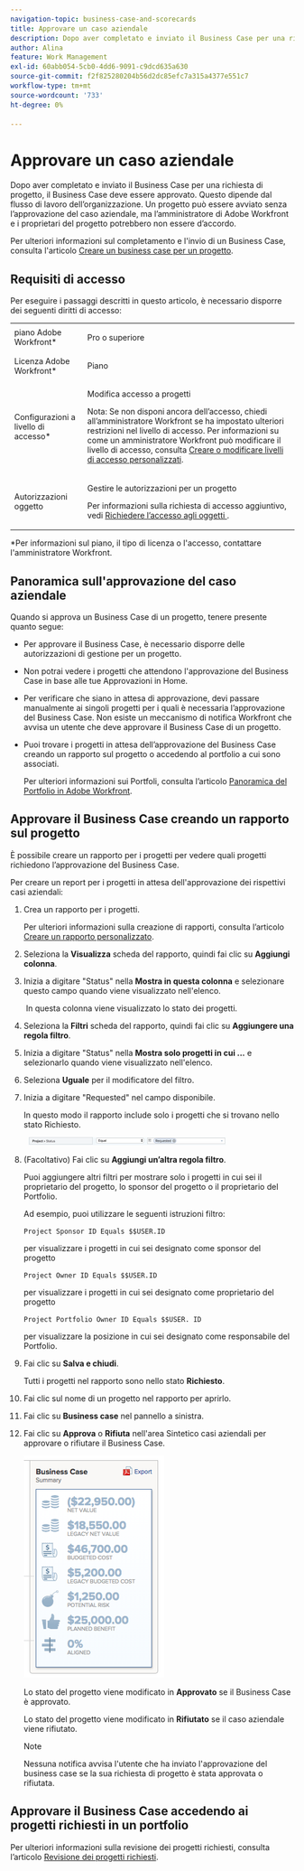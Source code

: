 ```yaml
---
navigation-topic: business-case-and-scorecards
title: Approvare un caso aziendale
description: Dopo aver completato e inviato il Business Case per una richiesta di progetto, il Business Case deve essere approvato. Questo dipende dal flusso di lavoro dell’organizzazione. Un progetto può essere avviato senza l’approvazione del caso aziendale, ma l’amministratore di Adobe Workfront e i proprietari del progetto potrebbero non essere d’accordo.
author: Alina
feature: Work Management
exl-id: 60abb054-5cb0-4dd6-9091-c9dcd635a630
source-git-commit: f2f825280204b56d2dc85efc7a315a4377e551c7
workflow-type: tm+mt
source-wordcount: '733'
ht-degree: 0%

---
```


# Approvare un caso aziendale

Dopo aver completato e inviato il Business Case per una richiesta di progetto, il Business Case deve essere approvato. Questo dipende dal flusso di lavoro dell’organizzazione. Un progetto può essere avviato senza l’approvazione del caso aziendale, ma l’amministratore di Adobe Workfront e i proprietari del progetto potrebbero non essere d’accordo. 

Per ulteriori informazioni sul completamento e l&#39;invio di un Business Case, consulta l&#39;articolo [Creare un business case per un progetto](../../../manage-work/projects/define-a-business-case/create-business-case.md).

## Requisiti di accesso

Per eseguire i passaggi descritti in questo articolo, è necessario disporre dei seguenti diritti di accesso:

<table style="table-layout:auto"> 
 <col> 
 <col> 
 <tbody> 
  <tr> 
   <td role="rowheader">piano Adobe Workfront*</td> 
   <td> <p>Pro o superiore</p> </td> 
  </tr> 
  <tr> 
   <td role="rowheader">Licenza Adobe Workfront*</td> 
   <td> <p>Piano </p> </td> 
  </tr> 
  <tr> 
   <td role="rowheader">Configurazioni a livello di accesso*</td> 
   <td> <p>Modifica accesso a progetti</p> <p>Nota: Se non disponi ancora dell’accesso, chiedi all’amministratore Workfront se ha impostato ulteriori restrizioni nel livello di accesso. Per informazioni su come un amministratore Workfront può modificare il livello di accesso, consulta <a href="../../../administration-and-setup/add-users/configure-and-grant-access/create-modify-access-levels.md" class="MCXref xref">Creare o modificare livelli di accesso personalizzati</a>.</p> </td> 
  </tr> 
  <tr> 
   <td role="rowheader">Autorizzazioni oggetto</td> 
   <td> <p>Gestire le autorizzazioni per un progetto</p> <p>Per informazioni sulla richiesta di accesso aggiuntivo, vedi <a href="../../../workfront-basics/grant-and-request-access-to-objects/request-access.md" class="MCXref xref">Richiedere l’accesso agli oggetti </a>.</p> </td> 
  </tr> 
 </tbody> 
</table>

&#42;Per informazioni sul piano, il tipo di licenza o l&#39;accesso, contattare l&#39;amministratore Workfront.

## Panoramica sull&#39;approvazione del caso aziendale

Quando si approva un Business Case di un progetto, tenere presente quanto segue:

* Per approvare il Business Case, è necessario disporre delle autorizzazioni di gestione per un progetto. 
* Non potrai vedere i progetti che attendono l&#39;approvazione del Business Case in base alle tue Approvazioni in Home.
* Per verificare che siano in attesa di approvazione, devi passare manualmente ai singoli progetti per i quali è necessaria l’approvazione del Business Case. Non esiste un meccanismo di notifica Workfront che avvisa un utente che deve approvare il Business Case di un progetto.
* Puoi trovare i progetti in attesa dell’approvazione del Business Case creando un rapporto sul progetto o accedendo al portfolio a cui sono associati. 

   Per ulteriori informazioni sui Portfoli, consulta l’articolo [Panoramica del Portfolio in Adobe Workfront](../../../manage-work/portfolios/portfolios-overview/portfolio-overview.md).

## Approvare il Business Case creando un rapporto sul progetto

È possibile creare un rapporto per i progetti per vedere quali progetti richiedono l’approvazione del Business Case. 

Per creare un report per i progetti in attesa dell&#39;approvazione dei rispettivi casi aziendali:

1. Crea un rapporto per i progetti.

   Per ulteriori informazioni sulla creazione di rapporti, consulta l’articolo [Creare un rapporto personalizzato](../../../reports-and-dashboards/reports/creating-and-managing-reports/create-custom-report.md).

1. Seleziona la **Visualizza** scheda del rapporto, quindi fai clic su **Aggiungi colonna**.

1. Inizia a digitare &quot;Status&quot; nella **Mostra in questa colonna** e selezionare questo campo quando viene visualizzato nell&#39;elenco.

    In questa colonna viene visualizzato lo stato dei progetti.

1. Seleziona la **Filtri** scheda del rapporto, quindi fai clic su **Aggiungere una regola filtro**.

1. Inizia a digitare &quot;Status&quot; nella **Mostra solo progetti in cui ...** e selezionarlo quando viene visualizzato nell&#39;elenco.
1. Seleziona **Uguale** per il modificatore del filtro.
1. Inizia a digitare &quot;Requested&quot; nel campo disponibile. 

   In questo modo il rapporto include solo i progetti che si trovano nello stato Richiesto.

     ![request_projects_filter.png](assets/requested-projects-filter-350x14.png)

1. (Facoltativo) Fai clic su **Aggiungi un’altra regola filtro**.

   Puoi aggiungere altri filtri per mostrare solo i progetti in cui sei il proprietario del progetto, lo sponsor del progetto o il proprietario del Portfolio.

   Ad esempio, puoi utilizzare le seguenti istruzioni filtro: 

   ```
   Project Sponsor ID Equals $$USER.ID
   ```

   per visualizzare i progetti in cui sei designato come sponsor del progetto

   ```
   Project Owner ID Equals $$USER.ID
   ```

   per visualizzare i progetti in cui sei designato come proprietario del progetto

   ```
   Project Portfolio Owner ID Equals $$USER. ID
   ```

   per visualizzare la posizione in cui sei designato come responsabile del Portfolio. 

1. Fai clic su **Salva e chiudi**.

   Tutti i progetti nel rapporto sono nello stato **Richiesto**.

1. Fai clic sul nome di un progetto nel rapporto per aprirlo.
1. Fai clic su **Business case** nel pannello a sinistra.
1. Fai clic su **Approva** o **Rifiuta** nell&#39;area Sintetico casi aziendali per approvare o rifiutare il Business Case. 

   ![](assets/business-case-summary-with-rp-information--1-.png)

   Lo stato del progetto viene modificato in **Approvato** se il Business Case è approvato.

   Lo stato del progetto viene modificato in **Rifiutato** se il caso aziendale viene rifiutato.

   >[!NOTE]
   >
   >Nessuna notifica avvisa l&#39;utente che ha inviato l&#39;approvazione del business case se la sua richiesta di progetto è stata approvata o rifiutata.

## Approvare il Business Case accedendo ai progetti richiesti in un portfolio

Per ulteriori informazioni sulla revisione dei progetti richiesti, consulta l’articolo [Revisione dei progetti richiesti](../../../manage-work/portfolios/create-and-manage-portfolios/review-requested-projects.md).
